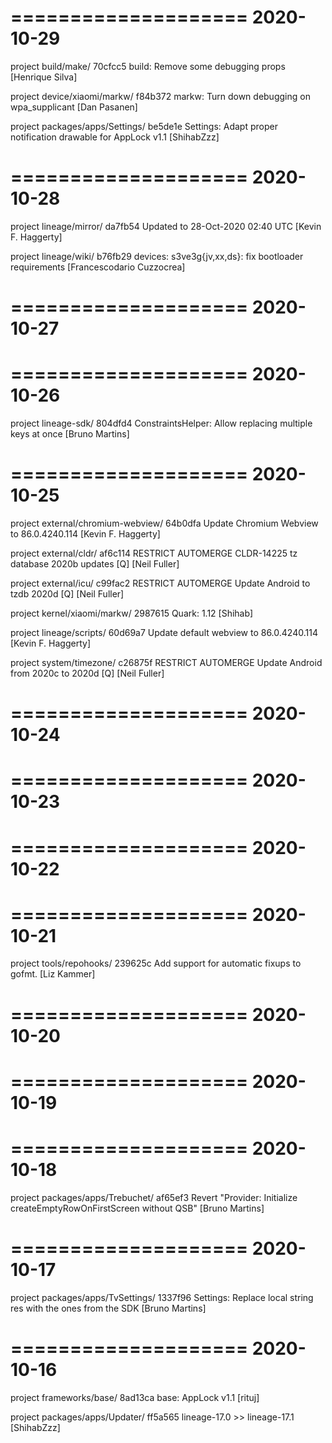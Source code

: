====================
     2020-10-29    
====================

project build/make/
70cfcc5  build: Remove some debugging props  [Henrique Silva]

project device/xiaomi/markw/
f84b372  markw: Turn down debugging on wpa_supplicant  [Dan Pasanen]

project packages/apps/Settings/
be5de1e  Settings: Adapt proper notification drawable for AppLock v1.1  [ShihabZzz]

====================
     2020-10-28    
====================

project lineage/mirror/
da7fb54  Updated to 28-Oct-2020 02:40 UTC  [Kevin F. Haggerty]

project lineage/wiki/
b76fb29  devices: s3ve3g{jv,xx,ds}: fix bootloader requirements  [Francescodario Cuzzocrea]

====================
     2020-10-27    
====================

====================
     2020-10-26    
====================

project lineage-sdk/
804dfd4  ConstraintsHelper: Allow replacing multiple keys at once  [Bruno Martins]

====================
     2020-10-25    
====================

project external/chromium-webview/
64b0dfa  Update Chromium Webview to 86.0.4240.114  [Kevin F. Haggerty]

project external/cldr/
af6c114  RESTRICT AUTOMERGE CLDR-14225 tz database 2020b updates [Q]  [Neil Fuller]

project external/icu/
c99fac2  RESTRICT AUTOMERGE Update Android to tzdb 2020d [Q]  [Neil Fuller]

project kernel/xiaomi/markw/
2987615  Quark: 1.12  [Shihab]

project lineage/scripts/
60d69a7  Update default webview to 86.0.4240.114  [Kevin F. Haggerty]

project system/timezone/
c26875f  RESTRICT AUTOMERGE Update Android from 2020c to 2020d [Q]  [Neil Fuller]

====================
     2020-10-24    
====================

====================
     2020-10-23    
====================

====================
     2020-10-22    
====================

====================
     2020-10-21    
====================

project tools/repohooks/
239625c  Add support for automatic fixups to gofmt.  [Liz Kammer]

====================
     2020-10-20    
====================

====================
     2020-10-19    
====================

====================
     2020-10-18    
====================

project packages/apps/Trebuchet/
af65ef3  Revert "Provider: Initialize createEmptyRowOnFirstScreen without QSB"  [Bruno Martins]

====================
     2020-10-17    
====================

project packages/apps/TvSettings/
1337f96  Settings: Replace local string res with the ones from the SDK  [Bruno Martins]

====================
     2020-10-16    
====================

project frameworks/base/
8ad13ca  base: AppLock v1.1  [rituj]

project packages/apps/Updater/
ff5a565  lineage-17.0 >> lineage-17.1  [ShihabZzz]

